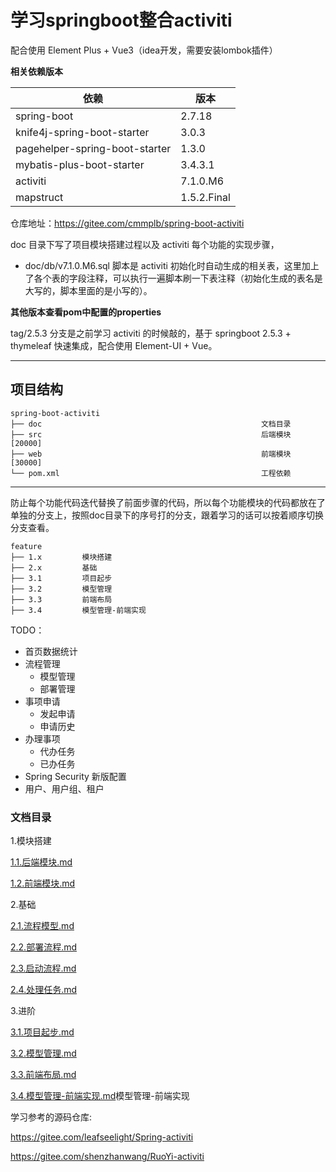# 学习springboot整合activiti

配合使用 Element Plus + Vue3（idea开发，需要安装lombok插件）

**相关依赖版本**

| 依赖                             | 版本       |
|--------------------------------|----------|
| spring-boot                    | 2.7.18   |
| knife4j-spring-boot-starter    | 3.0.3    |
| pagehelper-spring-boot-starter | 1.3.0    |
| mybatis-plus-boot-starter      | 3.4.3.1  |
| activiti                       | 7.1.0.M6 |
| mapstruct                       | 1.5.2.Final |

仓库地址：https://gitee.com/cmmplb/spring-boot-activiti

doc 目录下写了项目模块搭建过程以及 activiti 每个功能的实现步骤，

- doc/db/v7.1.0.M6.sql 脚本是 activiti 初始化时自动生成的相关表，这里加上了各个表的字段注释，可以执行一遍脚本刷一下表注释（初始化生成的表名是大写的，脚本里面的是小写的）。

**其他版本查看pom中配置的properties**

tag/2.5.3 分支是之前学习 activiti 的时候敲的，基于 springboot 2.5.3 + thymeleaf 快速集成，配合使用 Element-UI + Vue。

---

## 项目结构

````
spring-boot-activiti
├── doc                                                 文档目录
├── src                                                 后端模块 [20000]
├── web                                                 前端模块 [30000]
└── pom.xml                                             工程依赖
````

---- 

防止每个功能代码迭代替换了前面步骤的代码，所以每个功能模块的代码都放在了单独的分支上，按照doc目录下的序号打的分支，跟着学习的话可以按着顺序切换分支查看。

````
feature
├── 1.x         模块搭建
├── 2.x         基础
├── 3.1         项目起步
├── 3.2         模型管理
├── 3.3         前端布局
├── 3.4         模型管理-前端实现
````

TODO：

- 首页数据统计
- 流程管理
    - 模型管理
    - 部署管理
- 事项申请
    - 发起申请
    - 申请历史
- 办理事项
    - 代办任务
    - 已办任务
- Spring Security 新版配置
- 用户、用户组、租户

### 文档目录

1.模块搭建

[1.1.后端模块.md](doc%2F1.%E6%A8%A1%E5%9D%97%E6%90%AD%E5%BB%BA%2F1.1.%E5%90%8E%E7%AB%AF%E6%A8%A1%E5%9D%97.md)

[1.2.前端模块.md](doc%2F1.%E6%A8%A1%E5%9D%97%E6%90%AD%E5%BB%BA%2F1.2.%E5%89%8D%E7%AB%AF%E6%A8%A1%E5%9D%97.md)

2.基础

[2.1.流程模型.md](doc%2F2.%E5%9F%BA%E7%A1%80%2F2.1.%E6%B5%81%E7%A8%8B%E6%A8%A1%E5%9E%8B.md)

[2.2.部署流程.md](doc%2F2.%E5%9F%BA%E7%A1%80%2F2.2.%E9%83%A8%E7%BD%B2%E6%B5%81%E7%A8%8B.md)

[2.3.启动流程.md](doc%2F2.%E5%9F%BA%E7%A1%80%2F2.3.%E5%90%AF%E5%8A%A8%E6%B5%81%E7%A8%8B.md)

[2.4.处理任务.md](doc%2F2.%E5%9F%BA%E7%A1%80%2F2.4.%E5%A4%84%E7%90%86%E4%BB%BB%E5%8A%A1.md)

3.进阶

[3.1.项目起步.md](doc%2F3.%E8%BF%9B%E9%98%B6%2F3.1.%E9%A1%B9%E7%9B%AE%E8%B5%B7%E6%AD%A5.md)

[3.2.模型管理.md](doc%2F3.%E8%BF%9B%E9%98%B6%2F3.2.%E6%A8%A1%E5%9E%8B%E7%AE%A1%E7%90%86.md)

[3.3.前端布局.md](doc%2F3.%E8%BF%9B%E9%98%B6%2F3.3.%E5%89%8D%E7%AB%AF%E5%B8%83%E5%B1%80.md)

[3.4.模型管理-前端实现.md](doc%2F3.%E8%BF%9B%E9%98%B6%2F3.4.%E6%A8%A1%E5%9E%8B%E7%AE%A1%E7%90%86-%E5%89%8D%E7%AB%AF%E5%AE%9E%E7%8E%B0.md)模型管理-前端实现

学习参考的源码仓库:

https://gitee.com/leafseelight/Spring-activiti

https://gitee.com/shenzhanwang/RuoYi-activiti